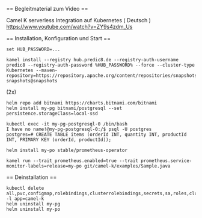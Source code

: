 == Begleitmaterial zum Video ==

Camel K serverless Integration auf Kubernetes ( Deutsch )
https://www.youtube.com/watch?v=ZY9s4zdm_Us

== Installation, Konfiguration und Start ==
```
set HUB_PASSWORD=...
```
```
kamel install --registry hub.predic8.de --registry-auth-username predic8 --registry-auth-password %HUB_PASSWORD% --force --cluster-type Kubernetes --maven-repository=https://repository.apache.org/content/repositories/snapshots@id=apache-snapshots@snapshots
```

(2x)

```
helm repo add bitnami https://charts.bitnami.com/bitnami
helm install my-pg bitnami/postgresql --set persistence.storageClass=local-ssd
```

```
kubectl exec -it my-pg-postgresql-0 /bin/bash
I have no name!@my-pg-postgresql-0:/$ psql -U postgres
postgres=# CREATE TABLE items (orderId INT, quantity INT, productId INT, PRIMARY KEY (orderId, productId));
```

```
helm install my-po stable/prometheus-operator 
```

```
kamel run --trait prometheus.enabled=true --trait prometheus.service-monitor-labels=release=my-po git/camel-k/examples/Sample.java
```
== Deinstallation ==

```
kubectl delete all,pvc,configmap,rolebindings,clusterrolebindings,secrets,sa,roles,clusterroles,crd -l app=camel-k
helm uninstall my-pg
helm uninstall my-po
```